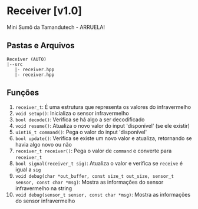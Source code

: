 # Receiver [v1.0]
 Mini Sumô da Tamandutech - ARRUELA!

## Pastas e Arquivos
 ```
 Receiver (AUTO)
 |--src
    |- receiver.hpp
    |- receiver.hpp
 ```

## Funções
 1. `receiver_t`: É uma estrutura que representa os valores do infravermelho
 2. `void setup()`: Inicializa o sensor infravermelho
 3. `bool decode()`: Verifica se há algo a ser decodificado
 4. `void resume()`: Atualiza o novo valor do input 'disponível' (se ele existir)
 5. `uint16_t command()`: Pega o valor do input 'disponível'
 6. `bool update()`: Verifica se existe um novo valor e atualiza, retornando se havia algo novo ou não
 7. `receiver_t receiver()`: Pega o valor de `command` e converte para `receiver_t`
 8. `bool signal(receiver_t sig)`: Atualiza o valor e verifica se `receive` é igual a `sig`
 9. `void debug(char *out_buffer, const size_t out_size, sensor_t sensor, const char *msg)`: Mostra as informações do sensor infravermelho na string
 10. `void debug(sensor_t sensor, const char *msg)`: Mostra as informações do sensor infravermelho
